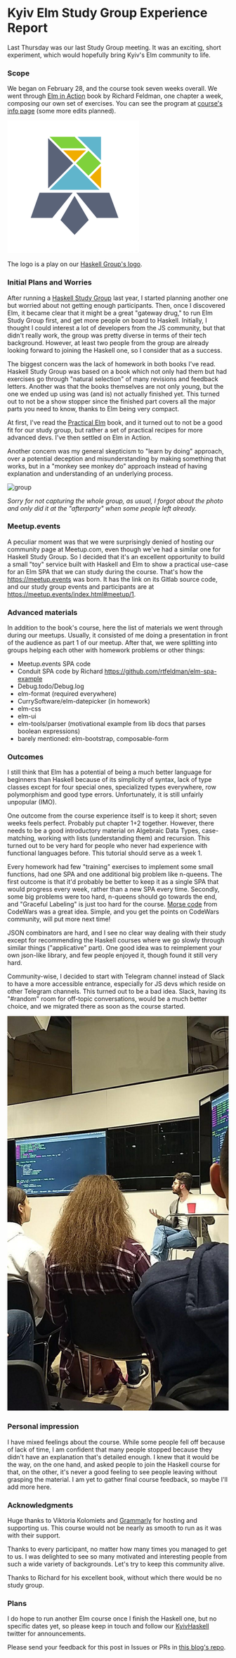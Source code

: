 # Kyiv Elm Study Group Experience Report

Last Thursday was our last Study Group meeting. It was an exciting, short experiment, which would hopefully bring Kyiv's Elm community to life.

### Scope

We began on February 28, and the course took seven weeks overall. We went through [Elm in Action](https://www.manning.com/books/elm-in-action) book by Richard Feldman, one chapter a week, composing our own set of exercises. You can see the program at [course's info page](https://github.com/KyivHaskell/elm-study-group#%D1%80%D0%BE%D0%B7%D0%BA%D0%BB%D0%B0%D0%B4) (some more edits planned).

![KyivElm](./elm-study-group/KyivElm.png)

The logo is a play on our [Haskell Group's logo](https://k-bx.github.io/articles/Kyiv-Haskell-Study-Group-Experience-Report.html).

### Initial Plans and Worries

After running a [Haskell Study Group](https://k-bx.github.io/articles/Kyiv-Haskell-Study-Group-Experience-Report.html) last year, I started planning another one but worried about not getting enough participants. Then, once I discovered Elm, it became clear that it might be a great "gateway drug," to run Elm Study Group first, and get more people on board to Haskell. Initially, I thought I could interest a lot of developers from the JS community, but that didn't really work, the group was pretty diverse in terms of their tech background. However, at least two people from the group are already looking forward to joining the Haskell one, so I consider that as a success.

The biggest concern was the lack of homework in both books I've read. Haskell Study Group was based on a book which not only had them but had exercises go through "natural selection" of many revisions and feedback letters. Another was that the books themselves are not only young, but the one we ended up using was (and is) not actually finished yet. This turned out to not be a show stopper since the finished part covers all the major parts you need to know, thanks to Elm being very compact.

At first, I've read the [Practical Elm](https://korban.net/elm/) book, and it turned out to not be a good fit for our study group, but rather a set of practical recipes for more advanced devs. I've then settled on Elm in Action.

Another concern was my general skepticism to "learn by doing" approach, over a potential deception and misunderstanding by making something that works, but in a "monkey see monkey do" approach instead of  having explanation and understanding of an underlying process.

![group](/Users/kb/workspace/k-bx.github.io/articles/elm-study-group/group.jpeg)

*Sorry for not capturing the whole group, as usual, I forgot about the photo and only did it at the "afterparty" when some people left already.*

### Meetup.events

A peculiar moment was that we were surprisingly denied of hosting our community page at Meetup.com, even though we've had a similar one for Haskell Study Group. So I decided that it's an excellent opportunity to build a small "toy" service built with Haskell and Elm to show a practical use-case for an Elm SPA that we can study during the course. That's how the https://meetup.events was born. It has the link on its Gitlab source code, and our study group events and participants are at <https://meetup.events/index.html#meetup/1>.

### Advanced materials

In addition to the book's course, here the list of materials we went through during our meetups. Usually, it consisted of me doing a presentation in front of the audience as part 1 of our meetup. After that, we were splitting into groups helping each other with homework problems or other things:

- Meetup.events SPA code
- Conduit SPA code by Richard <https://github.com/rtfeldman/elm-spa-example>
- Debug.todo/Debug.log
- elm-format (required everywhere)
- CurrySoftware/elm-datepicker (in homework)
- elm-css
- elm-ui
- elm-tools/parser (motivational example from lib docs that parses boolean expressions)
- barely mentioned: elm-bootstrap, composable-form

### Outcomes

I still think that Elm has a potential of being a much better language for beginners than Haskell because of its simplicity of syntax, lack of type classes except for four special ones, specialized types everywhere, row polymorphism and good type errors. Unfortunately, it is still unfairly unpopular (IMO).

One outcome from the course experience itself is to keep it short; seven weeks feels perfect. Probably put chapter 1+2 together. However, there needs to be a good introductory material on Algebraic Data Types, case-matching, working with lists (understanding them) and recursion. This turned out to be very hard for people who never had experience with functional languages before. This tutorial should serve as a week 1.

Every homework had few "training" exercises to implement some small functions, had one SPA and one additional big problem like n-queens. The first outcome is that it'd probably be better to keep it as a single SPA that would progress every week, rather than a new SPA every time. Secondly, some big problems were too hard, n-queens should go towards the end, and "Graceful Labeling" is just too hard for the course. [Morse code](https://www.codewars.com/kata/decode-the-morse-code/elm) from CodeWars was a great idea. Simple, and you get the points on CodeWars community, will put more next time!

JSON combinators are hard, and I see no clear way dealing with their study except for recommending the Haskell courses where we go slowly through similar things ("applicative" part). One good idea was to reimplement your own json-like library, and few people enjoyed it, though found it still very hard.

Community-wise, I decided to start with Telegram channel instead of Slack to have a more accessible entrance, especially for JS devs which reside on other Telegram channels. This turned out to be a bad idea. Slack, having its "#random" room for off-topic conversations, would be a much better choice, and we migrated there as soon as the course started.

![kostia](./elm-study-group/kostia.jpg)

### Personal impression

I have mixed feelings about the course. While some people fell off because of lack of time, I am confident that many people stopped because they didn't have an explanation that's detailed enough. I knew that it would be the way, on the one hand, and asked people to join the Haskell course for that, on the other, it's never a good feeling to see people leaving without grasping the material. I am yet to gather final course feedback, so maybe I'll add more here.

### Acknowledgments

Huge thanks to Viktoria Kolomiets and [Grammarly](https://grammarly.com/) for hosting and supporting us. This course would not be nearly as smooth to run as it was with their support.

Thanks to every participant, no matter how many times you managed to get to us. I was delighted to see so many motivated and interesting people from such a wide variety of backgrounds. Let's try to keep this community alive.

Thanks to Richard for his excellent book, without which there would be no study group.

### Plans

I do hope to run another Elm course once I finish the Haskell one, but no specific dates yet, so please keep in touch and follow our [KyivHaskell](https://mobile.twitter.com/KyivHaskell) twitter for announcements.

Please send your feedback for this post in Issues or PRs in [this blog's repo](https://github.com/k-bx/k-bx.github.io).

